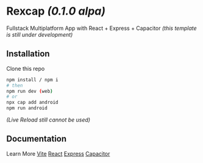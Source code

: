 # Rexcap _(0.1.0 alpa)_
Fullstack Multiplatform App with React + Express + Capacitor
_(this template is still under development)_
## Installation
Clone this repo
```bash
npm install / npm i
# then
npm run dev (web)
# or
npx cap add android
npm run android
```
_(Live Reload still cannot be used)_
## Documentation
Learn More
[Vite](https://vitejs.dev) [React](https://react.dev) [Express](https://expressjs.com) [Capacitor](https://capacitorjs.com)
